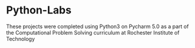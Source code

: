 # Python-Labs
These projects were completed using Python3 on Pycharm 5.0 as a part of the Computational Problem Solving curriculum at Rochester Institute of Technology
